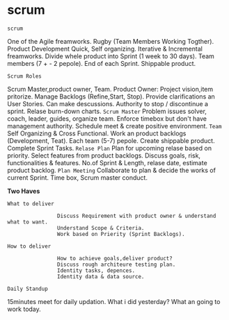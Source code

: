 # scrum

`scrum`

  One of the Agile freamworks.
  Rugby (Team Members Working Togther).
  Product Development Quick, Self organizing.
  Iterative & Incremental freamworks.
  Divide whele product into Sprint (1 week to 30 days).
  Team members (7 + - 2 pepole).
  End of each Sprint.
  Shippable product.
  
`Scrum Roles`

  Scrum Master,product owner, Team.
Product Owner:
  Project vision,item pritorize.
  Manage Backlogs (Refine,Start, Stop).
  Provide clarifications an User Stories.
  Can make descussions.
  Authority to stop / discontinue a sprint.
  Relase burn-down charts.
`Scrum Master`
  Problem issues solver, coach, leader, guides, organize team.
  Enforce timebox but don't  have management authority.
  Schedule meet & create positive environment.
`Team`
  Self Organizing & Cross Functional.
  Work an product backlogs (Development, Teat).
  Each team (5-7) pepole.
  Create shippable product.
  Complete Sprint Tasks.
`Relase Plan`
  Plan for upcoming relase based on priority.
  Select features from product backlogs.
  Discuss goals, risk, functionalities & features.
  No.of Sprint & Length, relase date, estimate product backlog.
`Plan Meeting`
  Collaborate to plan & decide the works of current Sprint.
  Time box, Scrum master conduct.
  
  **Two Haves**
  
  `What to deliver`
  
                    Discuss Requirement with product owner & understand what to want.
                    Understand Scope & Criteria.
                    Work based on Prierity (Sprint Backlogs).
  `How to deliver`
  
                    How to achieve goals,deliver product?
                    Discuss rough architeure testing plan.
                    Identity tasks, depences.
                    Identity data & data source.
`Daily Standup`

  15minutes meet for daily updation.
  What i did yesterday?
  What an going to work today.
